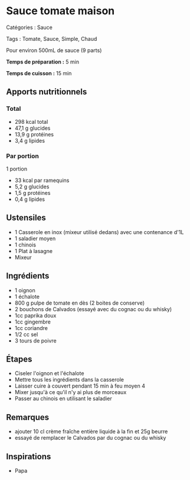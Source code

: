 # Sauce tomate maison

Catégories : Sauce

Tags : Tomate, Sauce, Simple, Chaud

Pour environ 500mL de sauce (9 parts)

**Temps de préparation :** 5 min

**Temps de cuisson :** 15 min

## Apports nutritionnels

### Total

* 298 kcal total
* 47,1 g glucides
* 13,9 g protéines
* 3,4 g lipides

### Par portion

1 portion

* 33 kcal par ramequins
* 5,2 g glucides
* 1,5 g protéines
* 0,4 g lipides

## Ustensiles

* 1 Casserole en inox (mixeur utilisé dedans) avec une contenance d'1L
* 1 saladier moyen
* 1 chinois
* 1 Plat à lasagne
* Mixeur

## Ingrédients

* 1 oignon
* 1 échalote
* 800 g pulpe de tomate en dès (2 boites de conserve)
* 2 bouchons de Calvados (essayé avec du cognac ou du whisky)
* 1cc paprika doux
* 1cc gingembre
* 1cc coriandre
* 1/2 cc sel
* 3 tours de poivre

## Étapes

* Ciseler l'oignon et l'échalote
* Mettre tous les ingrédients dans la casserole
* Laisser cuire à couvert pendant 15 min à feu moyen 4
* Mixer jusqu'à ce qu'il n'y ai plus de morceaux
* Passer au chinois en utilisant le saladier

## Remarques

* ajouter 10 cl crème fraîche entière liquide à la fin et 25g beurre
* essayé de remplacer le Calvados par du cognac ou du whisky

## Inspirations

* Papa